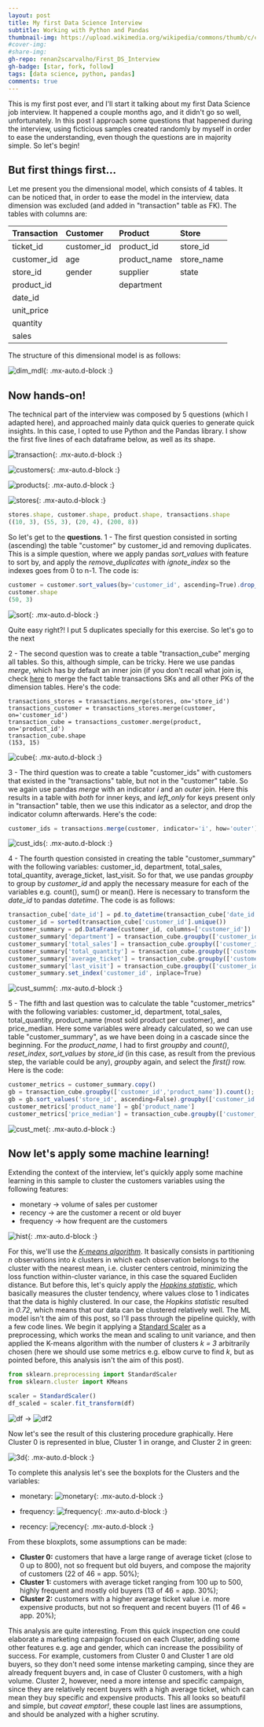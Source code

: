 ```yaml
---
layout: post
title: My first Data Science Interview
subtitle: Working with Python and Pandas
thumbnail-img: https://upload.wikimedia.org/wikipedia/commons/thumb/c/c3/Python-logo-notext.svg/1024px-Python-logo-notext.svg.png
#cover-img: 
#share-img: 
gh-repo: renan2scarvalho/First_DS_Interview
gh-badge: [star, fork, follow]
tags: [data science, python, pandas]
comments: true
---
```


This is my first post ever, and I'll start it talking about my first Data Science job interview. It happened a couple months ago, and it didn't go 
so well, unfortunately. In this post I approach some questions that happened during the interview, using ficticious samples created randomly by 
myself in order to ease the understanding, even though the questions are in majority simple.
So let's begin!

## But first things first...

Let me present you the dimensional model, which consists of 4 tables. It can be noticed that, in order to ease the model in the interview,
data dimension was excluded (and added in "transaction" table as FK). The tables with columns are:

| Transaction | Customer | Product | Store |
|:----|:----|:----|:----|
| ticket_id | customer_id | product_id | store_id |
| customer_id | age | product_name | store_name |
| store_id | gender | supplier | state |
| product_id | | department | |
| date_id |  | | |
| unit_price | | | |
| quantity | | | |
| sales | | | |

The structure of this dimensional model is as follows:

![dim_mdl](https://user-images.githubusercontent.com/63553829/90960048-4c433180-e475-11ea-84be-13c8b324e448.png){: .mx-auto.d-block :}

## Now hands-on!

The technical part of the interview was composed by 5 questions (which I adapted here), and approached mainly data quick queries to generate quick insights. In this case, I opted to use Python and the Pandas library. I show the first five lines of each dataframe below, as well as its shape.

![transaction](https://user-images.githubusercontent.com/63553829/90934480-c0c79300-e3d7-11ea-8fc7-6376dea5d61c.png){: .mx-auto.d-block :}

![customers](https://user-images.githubusercontent.com/63553829/90934543-db017100-e3d7-11ea-858e-c1070f05e5bd.png){: .mx-auto.d-block :}

![products](https://user-images.githubusercontent.com/63553829/90934556-e18fe880-e3d7-11ea-97d7-15e259dd102e.png){: .mx-auto.d-block :}

![stores](https://user-images.githubusercontent.com/63553829/90934597-f0769b00-e3d7-11ea-9c50-21d1e23130b6.png){: .mx-auto.d-block :}

```javascript
stores.shape, customer.shape, product.shape, transactions.shape
((10, 3), (55, 3), (20, 4), (200, 8))
```

So let's get to the **questions**. 
1 - The first question consisted in sorting (ascending) the table "customer" by customer_id and removing duplicates. This is a simple question, where we apply pandas *sort_values* with feature to sort by, and apply the *remove_duplicates* with *ignote_index* so the indexes goes from 0 to n-1. The code is:

```javascript
customer = customer.sort_values(by='customer_id', ascending=True).drop_duplicates(ignore_index=True)
customer.shape
(50, 3)
```

![sort](https://user-images.githubusercontent.com/63553829/90934963-9aeebe00-e3d8-11ea-90fe-1c6da8e3ddbb.png){: .mx-auto.d-block :}

Quite easy right?! I put 5 duplicates specially for this exercise. So let's go to the next


2 - The second question was to create a table "transaction_cube" merging all tables. So this, although simple, can be tricky. Here we use pandas *merge*, which has by default an inner join (if you don't recall what join is, check [here](https://pandas.pydata.org/pandas-docs/stable/user_guide/merging.html) to merge the fact table transactions
SKs and all other PKs of the dimension tables. Here's the code:

```javasc
transactions_stores = transactions.merge(stores, on='store_id') 
transactions_customer = transactions_stores.merge(customer, on='customer_id') 
transaction_cube = transactions_customer.merge(product, on='product_id')
transaction_cube.shape
(153, 15)
```

![cube](https://user-images.githubusercontent.com/63553829/90935672-1dc44880-e3da-11ea-8af9-a5c304f9ac8f.png){: .mx-auto.d-block :}


3 - The third question was to create a table "customer_ids" with customers that existed in the "transactions" table, but not in the "customer" table. So we again use pandas *merge* with an indicator *i* and an *outer* join. Here this results in a table with *both* for inner keys, and *left_only* for keys present only in "transaction" table, then we use this indicator as a selector, and drop the indicator column afterwards. Here's the code:

```javascript
customer_ids = transactions.merge(customer, indicator='i', how='outer').query('i == "left_only"').drop('i',axis=1)
```

![cust_ids](https://user-images.githubusercontent.com/63553829/90936928-aa700600-e3dc-11ea-8a4d-c14ebbe10a97.png){: .mx-auto.d-block :}


4 - The fourth question consisted in creating the table "customer_summary" with the following variables: customer_id, department, total_sales, total_quantity, average_ticket, last_visit. So for that, we use pandas *groupby* to group by *customer_id* and apply the necessary measure for each of the variables e.g. count(), sum() or mean(). Here is necessary to transform the *date_id* to pandas *datetime*. The code is as follows:

```javascript
transaction_cube['date_id'] = pd.to_datetime(transaction_cube['date_id']) # date_id as datetime
customer_id = sorted(transaction_cube['customer_id'].unique())
customer_summary = pd.DataFrame(customer_id, columns=['customer_id'])
customer_summary['department'] = transaction_cube.groupby(['customer_id'])['department'].count().to_list()
customer_summary['total_sales'] = transaction_cube.groupby(['customer_id'])['sales'].sum().to_list()
customer_summary['total_quantity'] = transaction_cube.groupby(['customer_id'])['quantity'].sum().to_list()
customer_summary['average_ticket'] = transaction_cube.groupby(['customer_id'])['sales'].mean().to_list()
customer_summary['last_visit'] = transaction_cube.groupby(['customer_id'])['date_id'].max().to_list()
customer_summary.set_index('customer_id', inplace=True)
```

![cust_summ](https://user-images.githubusercontent.com/63553829/90937527-5154a200-e3dd-11ea-8b3c-dddbb734cc80.png){: .mx-auto.d-block :}


5 - The fifth and last question was to calculate the table "customer_metrics" with the following variables: customer_id, department, total_sales, total_quantity, product_name (most sold product per customer), and price_median. Here some variables were already calculated, so we can use table "customer_summary", as we have been doing in a cascade since the beginning. For the *product_name*, I had to first *groupby* and *count()*, *reset_index*, *sort_values* by *store_id* (in this case, as result from the previous step, the variable could be any), *groupby* again, and select the *first()* row. Here is the code:

```javascript
customer_metrics = customer_summary.copy()
gb = transaction_cube.groupby(['customer_id','product_name']).count(); gb.reset_index(inplace=True)
gb = gb.sort_values('store_id', ascending=False).groupby(['customer_id']).first()
customer_metrics['product_name'] = gb['product_name']
customer_metrics['price_median'] = transaction_cube.groupby(['customer_id'])['unit_price'].median()
```

![cust_met](https://user-images.githubusercontent.com/63553829/90938008-71d12c00-e3de-11ea-87da-0969817b99ab.png){: .mx-auto.d-block :}


## Now let's apply some machine learning!

Extending the context of the interview, let's quickly apply some machine learning in this sample to cluster the customers variables using the following features:

- monetary -> volume of sales per customer
- recency -> are the customer a recent or old buyer
- frequency -> how frequent are the customers

![hist](https://user-images.githubusercontent.com/63553829/90985027-694c3300-e54f-11ea-910f-7ce2f73f393d.png){: .mx-auto.d-block :}

For this, we'll use the *[K-means algorithm](https://en.wikipedia.org/wiki/K-means_clustering)*. It basically consists in partitioning *n* observations into *k* clusters in which each observation belongs to the cluster with the nearest mean, i.e. cluster centers centroid, minimizing the loss function within-cluster variance, in this case the squared Eucliden distance. But before this, let's quicly apply the *[Hopkins statistic](https://en.wikipedia.org/wiki/Hopkins_statistic)*, which basically measures the cluster tendency, where values close to 1 indicates that the data is highly clustered. In our case, the *Hopkins statistic* resulted in *0.72*, which means that our data can be clustered relatively well.
The ML model isn't the aim of this post, so I'll pass through the pipeline quickly, with a few code lines. We begin it applying a [Standard Scaler](https://scikit-learn.org/stable/modules/generated/sklearn.preprocessing.StandardScaler.html) as a preprocessing, which works the mean and scaling to unit variance, and then applied the K-means algorithm with the number of clusters *k = 3* arbitrarily chosen (here we should use some metrics e.g. elbow curve to find *k*, but as pointed before, this analysis isn't the aim of this post).

```javascript
from sklearn.preprocessing import StandardScaler
from sklearn.cluster import KMeans

scaler = StandardScaler()
df_scaled = scaler.fit_transform(df)
```

![df](https://user-images.githubusercontent.com/63553829/90984086-44ed5800-e549-11ea-86ab-e86b60ced6cd.png) -> ![df2](https://user-images.githubusercontent.com/63553829/90984101-5898be80-e549-11ea-819c-76b20869f627.png)

Now let's see the result of this clustering procedure graphically. Here Cluster 0 is represented in blue, Cluster 1 in orange, and Cluster 2 in green:

![3d](https://user-images.githubusercontent.com/63553829/90984237-1ae86580-e54a-11ea-97b1-27cc0beec18e.png){: .mx-auto.d-block :}

To complete this analysis let's see the boxplots for the Clusters and the variables:
- monetary:
![monetary](https://user-images.githubusercontent.com/63553829/90984304-6a2e9600-e54a-11ea-9704-9dfe2c6d98b0.png){: .mx-auto.d-block :}

- frequency:
![frequency](https://user-images.githubusercontent.com/63553829/90984317-803c5680-e54a-11ea-9274-7e300c9a84f7.png){: .mx-auto.d-block :}

- recency:
![recency](https://user-images.githubusercontent.com/63553829/90984330-92b69000-e54a-11ea-9a71-935d92d7b6ae.png){: .mx-auto.d-block :}


From these bloxplots, some assumptions can be made:

- **Cluster 0:** customers that have a large range of average ticket (close to 0 up to 800), not so frequent but old buyers, and compose the majority of customers (22 of 46 = app. 50%);
- **Cluster 1:** customers with average ticket ranging from 100 up to 500, highly frequent and mostly old buyers (13 of 46 = app. 30%);
- **Cluster 2:** customers with a higher average ticket value i.e. more expensive products, but not so frequent and recent buyers (11 of 46 = app. 20%);

This analysis are quite interesting. From this quick inspection one could elaborate a marketing campaign focused on each Cluster, adding some other features e.g. age and gender, which can increase the possibility of success. For example, customers from Cluster 0 and Cluster 1 are old buyers, so they don't need some intense marketing camping, since they are already frequent buyers and, in case of Cluster 0 customers, with a high volume. Cluster 2, however, need a more intense and specific campaign, since they are relatively recent buyers with a high average ticket, which can mean they buy specific and expensive products. 
This all looks so beatufil and simple, but *caveat emptor!*, these couple last lines are assumptions, and should be analyzed with a higher scrutiny.
